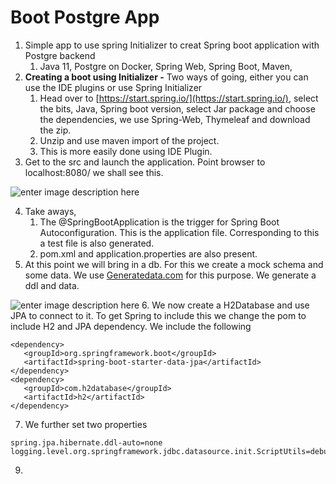 # Boot Postgre App

1. Simple app to use spring Initializer to creat Spring boot application with Postgre backend
	1. Java 11, Postgre on Docker, Spring Web, Spring Boot, Maven, 
2. **Creating a boot using Initializer -**  Two ways of going, either you can use the IDE plugins or use Spring Initializer
	1. Head over to [https://start.spring.io/](https://start.spring.io/), select the bits, Java, Spring boot version, select Jar package and choose the dependencies, we use Spring-Web, Thymeleaf and download the zip.  
	2. Unzip and use maven import of the project. 
	3. This is more easily done using IDE Plugin. 
3. Get to the src and launch the application. Point browser to 
localhost:8080/ we shall see this. 

![enter image description here](https://i.imgur.com/rmaQeHP.png)

4. Take aways, 
	 1. The @SpringBootApplication is the trigger for Spring Boot Autoconfiguration. This is the application file. Corresponding to this a test file is also generated. 
	 2. pom.xml  and application.properties are also present. 
5. At this point we will bring in a db.  For this we create a mock schema and some data. We use [Generatedata.com](Generatedata.com) for this purpose.  We generate a ddl and data.  

![enter image description here](https://i.imgur.com/YeHcNx7.png)
6. We now create a H2Database and use JPA to connect to it. To get Spring to include this we change the pom to include H2 and JPA dependency.  We include the following 
```
<dependency>  
   <groupId>org.springframework.boot</groupId>  
   <artifactId>spring-boot-starter-data-jpa</artifactId>  
</dependency>  
<dependency>  
   <groupId>com.h2database</groupId>  
   <artifactId>h2</artifactId>  
</dependency>
```
7.  We further set two properties 
```
spring.jpa.hibernate.ddl-auto=none
logging.level.org.springframework.jdbc.datasource.init.ScriptUtils=debug
```
9. 
<!--stackedit_data:
eyJoaXN0b3J5IjpbNDQ2ODc3NjYyLC0yMzQwNjIxMDcsLTExOT
gzMDc1OTIsLTE3MTY1MDk0NjEsLTU2NTIzNTYwMCw1ODU2Nzg2
MzQsLTUwNzkwODMzMCwtMTI4NDgyNTU0OCwxMjg3ODkzMzk5LC
03NDA3ODk1OTcsLTE0MjQxMDY0ODcsLTE0NjM3MzI5ODksNzcz
OTI0NjIzLDIwNTU2OTc2NTJdfQ==
-->